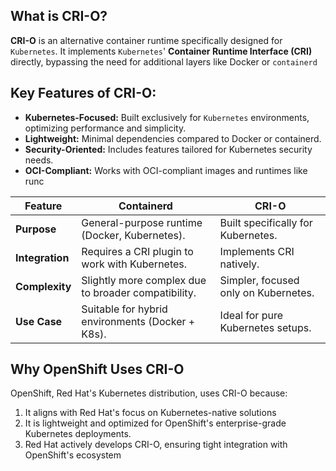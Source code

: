 ## **What is CRI-O?**

**CRI-O** is an alternative container runtime specifically designed for `Kubernetes`. It implements `Kubernetes`' **Container Runtime Interface (CRI)** directly, bypassing the need for additional layers like Docker or `containerd`

## Key Features of CRI-O:

- **Kubernetes-Focused:** Built exclusively for `Kubernetes` environments, optimizing performance and simplicity.
- **Lightweight:** Minimal dependencies compared to Docker or containerd.
- **Security-Oriented:** Includes features tailored for Kubernetes security needs.
- **OCI-Compliant:** Works with OCI-compliant images and runtimes like runc

| Feature         | Containerd                                          | CRI-O                                |
| --------------- | --------------------------------------------------- | ------------------------------------ |
| **Purpose**     | General-purpose runtime (Docker, Kubernetes).       | Built specifically for Kubernetes.   |
| **Integration** | Requires a CRI plugin to work with Kubernetes.      | Implements CRI natively.             |
| **Complexity**  | Slightly more complex due to broader compatibility. | Simpler, focused only on Kubernetes. |
| **Use Case**    | Suitable for hybrid environments (Docker + K8s).    | Ideal for pure Kubernetes setups.    |

## **Why OpenShift Uses CRI-O**

OpenShift, Red Hat's Kubernetes distribution, uses CRI-O because:

1. It aligns with Red Hat's focus on Kubernetes-native solutions
2. It is lightweight and optimized for OpenShift's enterprise-grade Kubernetes deployments.
3. Red Hat actively develops CRI-O, ensuring tight integration with OpenShift's ecosystem